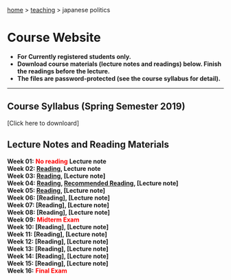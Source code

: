 [home](https://hirosasada.github.io/) > [teaching](https://hirosasada.github.io/#teaching) > japanese politics  
# Course Website  
- **For Currently registered students only.**  
- **Download course materials (lecture notes and readings) below. Finish the readings before the lecture.**  
- **The files are password-protected (see the course syllabus for detail).**  
_______________________________________  
## Course Syllabus (Spring Semester 2019)  
[Click here to downloard]  

## Lecture Notes and Reading Materials  
  
**Week 01:** **<font color="Red">No reading</font>** **Lecture note**  
**Week 02: [Reading](https://drive.google.com/open?id=1BPwn2tSQ1yprBT4b0Mq9hSxkvHczf4py), Lecture note**    
**Week 03: [Reading](https://drive.google.com/open?id=1SP9Fbhh2v8of-jYR1EjjTBswoqUgK0qI), [Lecture note]**  
**Week 04: [Reading](https://drive.google.com/open?id=1nC8aHttbABuqTYyyNXgQVldUFisQQTRe), [Recommended Reading](https://drive.google.com/open?id=1zeoXxYymwEyooEnyfqKzd_Qg6eskQbDI), [Lecture note]**  
**Week 05: [Reading](https://drive.google.com/open?id=1t64vzgMP6SLVMVm5tfpJHSv19NIXZ8g0), [Lecture note]**    
**Week 06: [Reading], [Lecture note]**    
**Week 07: [Reading], [Lecture note]**    
**Week 08: [Reading], [Lecture note]**  
**Week 09:** **<font color="Red">Midterm Exam</font>**  
**Week 10: [Reading], [Lecture note]**   
**Week 11: [Reading], [Lecture note]**  
**Week 12: [Reading], [Lecture note]**  
**Week 13: [Reading], [Lecture note]**  
**Week 14: [Reading], [Lecture note]**  
**Week 15: [Reading], [Lecture note]**  
**Week 16:** **<font color="Red">Final Exam</font>**    
  
